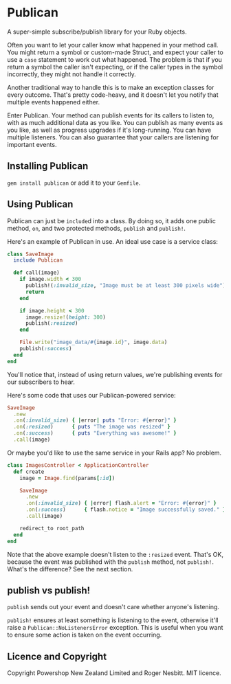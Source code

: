 # Publican

A super-simple subscribe/publish library for your Ruby objects.

Often you want to let your caller know what happened in your method call. You might return a symbol or custom-made
Struct, and expect your caller to use a `case` statement to work out what happened.  The problem is that if you
return a symbol the caller isn't expecting, or if the caller types in the symbol incorrectly, they might not handle
it correctly.

Another traditional way to handle this is to make an exception classes for every outcome.  That's pretty
code-heavy, and it doesn't let you notify that multiple events happened either.

Enter Publican.  Your method can publish events for its callers to listen to, with as much additional data as you
like.  You can publish as many events as you like, as well as progress upgrades if it's long-running.  You can have
multiple listeners.  You can also guarantee that your callers are listening for important events.

## Installing Publican

`gem install publican` or add it to your `Gemfile`.

## Using Publican

Publican can just be `include`d into a class.  By doing so, it adds one public method, `on`, and two protected
methods, `publish` and `publish!`.

Here's an example of Publican in use.  An ideal use case is a service class:

```ruby
class SaveImage
  include Publican

  def call(image)
  	if image.width < 300
      publish!(:invalid_size, "Image must be at least 300 pixels wide")
	  return
	end

	if image.height < 300
	  image.resize!(height: 300)
	  publish(:resized)
	end

	File.write("image_data/#{image.id}", image.data)
	publish(:success)
  end
end
```

You'll notice that, instead of using return values, we're publishing events for our subscribers to hear.

Here's some code that uses our Publican-powered service:

```ruby
SaveImage
  .new
  .on(:invalid_size) { |error| puts "Error: #{error}" }
  .on(:resized)      { puts "The image was resized" }
  .on(:success)      { puts "Everything was awesome!" }
  .call(image)
```

Or maybe you'd like to use the same service in your Rails app?  No problem.

```ruby
class ImagesController < ApplicationController
  def create
    image = Image.find(params[:id])

	SaveImage
	  .new
	  .on(:invalid_size) { |error| flash.alert = "Error: #{error}" }
	  .on(:success)      { flash.notice = "Image successfully saved." }
	  .call(image)

	redirect_to root_path
  end
end
```

Note that the above example doesn't listen to the `:resized` event.  That's OK, because the event was published
with the `publish` method, not `publish!`.  What's the difference?  See the next section.

## publish vs publish!

`publish` sends out your event and doesn't care whether anyone's listening.

`publish!` ensures at least something is listening to the event, otherwise it'll raise
a `Publican::NoListenersError` exception.  This is useful when you want to ensure some action is taken on the
event occurring.

## Licence and Copyright

Copyright Powershop New Zealand Limited and Roger Nesbitt.  MIT licence.
